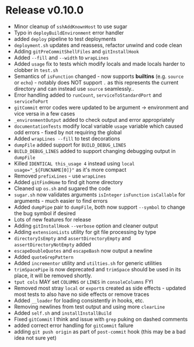 # Release v0.10.0

- Minor cleanup of `sshAddKnownHost` to use sugar
- Typo in `deployBuildEnvironment` error handler
- added `deploy` pipeline to test deployments
- `deployment.sh` updates and reassess, refactor unwind and code clean
- Adding `gitPreCommitShellFiles` and `gitInstallHook`
- Added `--fill` and `--width` to `wrapLines`
- Added `usage` fix to tests which modify locals and made locals harder to clobber in `test.sh`
- Semantics of `isFunction` changed - now supports **builtins** (e.g. `source` or `echo`) - notably does NOT support `.` as this represents the current directory and can instead use `source` seamlessly.. 
- Error handling added to `runCount`, `serviceToStandardPort` and `serviceToPort`
- `gitCommit` error codes were updated to be argument -> environment and vice versa in a few cases
- `_environmentOutput` added to check output and error appropriately
- `documentationTests` modify local variable `usage` variable which caused odd errors - fixed by not requiring the global
- Added `wrapLines --fill` to test decorations
- `dumpFile` added support for `BUILD_DEBUG_LINES`
- `BUILD_DEBUG_LINES` added to support changing debugging output in `dumpFile`
- Killed `IDENTICAL this_usage 4` instead using `local usage="_${FUNCNAME[0]}"` as it's more compact
- Removed `prefixLines` - use `wrapLines`
- Added `gitFindHome` to find git home directory
- Cleaned up `os.sh` and sugared the code 
- `sugar.sh` now validates arguments `isInteger` `isFunction` `isCallable` for arguments - much easier to find errors
- Added `dumpPipe` pair to `dumpFile`, both now support `--symbol` to change the bug symbol if desired
- Lots of new features for release
- Adding `gitInstallHook` `--verbose` option and cleaner output
- Adding `extensionLists` utility for git file processing by type
- `directoryIsEmpty` and `assertDirectoryEmpty` and `assertDirectoryNotEmpty` added
- `escapeDoubleQuotes` and `escapeBash` now output a newline 
- Added `quoteGrepPattern`
- Added `incrementor` utility and `utilties.sh` for generic utilities
- `trimSpacePipe` is now deprecated and `trimSpace` should be used in its place, it will be removed shortly.
- `tput cols` MAY set `COLUMNS` or `LINES` in `consoleColumns` FYI
- Removed most stray `local` or `export`s created as side effects - updated most tests to also have no side effects or remove traces 
- Added `__loader` for loading consistently in hooks, etc.
- Removing newlines from test output and using more `clearLine` 
- Added `self.sh` and `installInstallBuild`
- Fixed `gitCommit` I think and issue with `grep` puking on dashed comments
- added correct error handling for `gitCommit` failure
- adding `git push origin` as part of `post-commit` hook (this may be a bad idea not sure yet)
